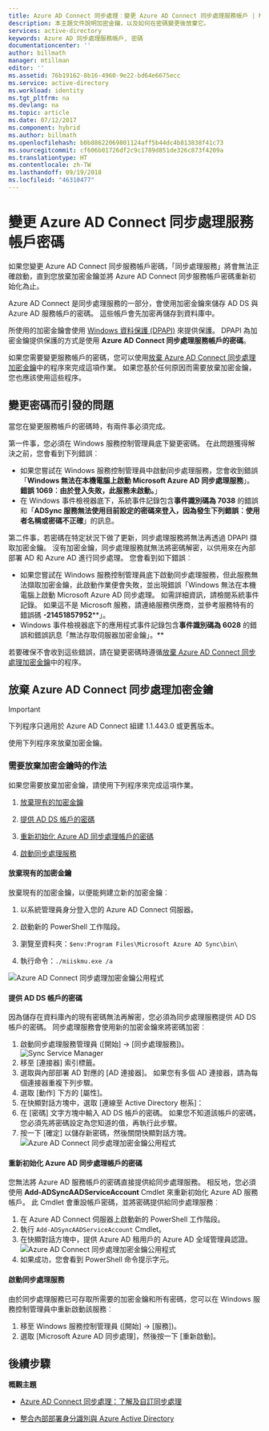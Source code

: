 ```yaml
---
title: Azure AD Connect 同步處理︰變更 Azure AD Connect 同步處理服務帳戶 | Microsoft Docs
description: 本主題文件說明加密金鑰，以及如何在密碼變更後放棄它。
services: active-directory
keywords: Azure AD 同步處理服務帳戶, 密碼
documentationcenter: ''
author: billmath
manager: mtillman
editor: ''
ms.assetid: 76b19162-8b16-4960-9e22-bd64e6675ecc
ms.service: active-directory
ms.workload: identity
ms.tgt_pltfrm: na
ms.devlang: na
ms.topic: article
ms.date: 07/12/2017
ms.component: hybrid
ms.author: billmath
ms.openlocfilehash: b0b88622069801124aff5b44dc4b813838f41c73
ms.sourcegitcommit: cf606b01726df2c9c1789d851de326c873f4209a
ms.translationtype: HT
ms.contentlocale: zh-TW
ms.lasthandoff: 09/19/2018
ms.locfileid: "46310477"
---
```

# <a name="changing-the-azure-ad-connect-sync-service-account-password"></a>變更 Azure AD Connect 同步處理服務帳戶密碼
如果您變更 Azure AD Connect 同步服務帳戶密碼，「同步處理服務」將會無法正確啟動，直到您放棄加密金鑰並將 Azure AD Connect 同步服務帳戶密碼重新初始化為止。 

Azure AD Connect 是同步處理服務的一部分，會使用加密金鑰來儲存 AD DS 與 Azure AD 服務帳戶的密碼。  這些帳戶會先加密再儲存到資料庫中。 

所使用的加密金鑰會使用 [Windows 資料保護 (DPAPI)](https://msdn.microsoft.com/library/ms995355.aspx) 來提供保護。 DPAPI 為加密金鑰提供保護的方式是使用 **Azure AD Connect 同步處理服務帳戶的密碼**。 

如果您需要變更服務帳戶的密碼，您可以使用[放棄 Azure AD Connect 同步處理加密金鑰](#abandoning-the-azure-ad-connect-sync-encryption-key)中的程序來完成這項作業。  如果您基於任何原因而需要放棄加密金鑰，您也應該使用這些程序。

## <a name="issues-that-arise-from-changing-the-password"></a>變更密碼而引發的問題
當您在變更服務帳戶的密碼時，有兩件事必須完成。

第一件事，您必須在 Windows 服務控制管理員底下變更密碼。  在此問題獲得解決之前，您會看到下列錯誤︰


- 如果您嘗試在 Windows 服務控制管理員中啟動同步處理服務，您會收到錯誤「**Windows 無法在本機電腦上啟動 Microsoft Azure AD 同步處理服務**」。 **錯誤 1069︰由於登入失敗，此服務未啟動。**」
- 在 Windows 事件檢視器底下，系統事件記錄包含**事件識別碼為 7038** 的錯誤和「**ADSync 服務無法使用目前設定的密碼來登入，因為發生下列錯誤︰使用者名稱或密碼不正確**」的訊息。

第二件事，若密碼在特定狀況下做了更新，同步處理服務將無法再透過 DPAPI 擷取加密金鑰。 沒有加密金鑰，同步處理服務就無法將密碼解密，以供用來在內部部署 AD 和 Azure AD 進行同步處理。
您會看到如下錯誤︰

- 如果您嘗試在 Windows 服務控制管理員底下啟動同步處理服務，但此服務無法擷取加密金鑰，此啟動作業便會失敗，並出現錯誤「Windows 無法在本機電腦上啟動 Microsoft Azure AD 同步處理。 如需詳細資訊，請檢閱系統事件記錄。 如果這不是 Microsoft 服務，請連絡服務供應商，並參考服務特有的錯誤碼 **-21451857952****」。
- Windows 事件檢視器底下的應用程式事件記錄包含**事件識別碼為 6028** 的錯誤和錯誤訊息「無法存取伺服器加密金鑰」。**

若要確保不會收到這些錯誤，請在變更密碼時遵循[放棄 Azure AD Connect 同步處理加密金鑰](#abandoning-the-azure-ad-connect-sync-encryption-key)中的程序。
 
## <a name="abandoning-the-azure-ad-connect-sync-encryption-key"></a>放棄 Azure AD Connect 同步處理加密金鑰
>[!IMPORTANT]
>下列程序只適用於 Azure AD Connect 組建 1.1.443.0 或更舊版本。

使用下列程序來放棄加密金鑰。

### <a name="what-to-do-if-you-need-to-abandon-the-encryption-key"></a>需要放棄加密金鑰時的作法

如果您需要放棄加密金鑰，請使用下列程序來完成這項作業。

1. [放棄現有的加密金鑰](#abandon-the-existing-encryption-key)

2. [提供 AD DS 帳戶的密碼](#provide-the-password-of-the-ad-ds-account)

3. [重新初始化 Azure AD 同步處理帳戶的密碼](#reinitialize-the-password-of-the-azure-ad-sync-account)

4. [啟動同步處理服務](#start-the-synchronization-service)

#### <a name="abandon-the-existing-encryption-key"></a>放棄現有的加密金鑰
放棄現有的加密金鑰，以便能夠建立新的加密金鑰︰

1. 以系統管理員身分登入您的 Azure AD Connect 伺服器。

2. 啟動新的 PowerShell 工作階段。

3. 瀏覽至資料夾：`$env:Program Files\Microsoft Azure AD Sync\bin\`

4. 執行命令：`./miiskmu.exe /a`

![Azure AD Connect 同步處理加密金鑰公用程式](./media/how-to-connect-sync-change-serviceacct-pass/key5.png)

#### <a name="provide-the-password-of-the-ad-ds-account"></a>提供 AD DS 帳戶的密碼
因為儲存在資料庫內的現有密碼無法再解密，您必須為同步處理服務提供 AD DS 帳戶的密碼。 同步處理服務會使用新的加密金鑰來將密碼加密︰

1. 啟動同步處理服務管理員 ([開始] → [同步處理服務])。
</br>![Sync Service Manager](./media/how-to-connect-sync-change-serviceacct-pass/startmenu.png)  
2. 移至 [連接器] 索引標籤。
3. 選取與內部部署 AD 對應的 [AD 連接器]。 如果您有多個 AD 連接器，請為每個連接器重複下列步驟。
4. 選取 [動作] 下方的 [屬性]。
5. 在快顯對話方塊中，選取 [連線至 Active Directory 樹系]：
6. 在 [密碼] 文字方塊中輸入 AD DS 帳戶的密碼。 如果您不知道該帳戶的密碼，您必須先將密碼設定為您知道的值，再執行此步驟。
7. 按一下 [確定] 以儲存新密碼，然後關閉快顯對話方塊。
![Azure AD Connect 同步處理加密金鑰公用程式](./media/how-to-connect-sync-change-serviceacct-pass/key6.png)

#### <a name="reinitialize-the-password-of-the-azure-ad-sync-account"></a>重新初始化 Azure AD 同步處理帳戶的密碼
您無法將 Azure AD 服務帳戶的密碼直接提供給同步處理服務。 相反地，您必須使用 **Add-ADSyncAADServiceAccount** Cmdlet 來重新初始化 Azure AD 服務帳戶。 此 Cmdlet 會重設帳戶密碼，並將密碼提供給同步處理服務︰

1. 在 Azure AD Connect 伺服器上啟動新的 PowerShell 工作階段。
2. 執行 `Add-ADSyncAADServiceAccount` Cmdlet。
3. 在快顯對話方塊中，提供 Azure AD 租用戶的 Azure AD 全域管理員認證。
![Azure AD Connect 同步處理加密金鑰公用程式](./media/how-to-connect-sync-change-serviceacct-pass/key7.png)
4. 如果成功，您會看到 PowerShell 命令提示字元。

#### <a name="start-the-synchronization-service"></a>啟動同步處理服務
由於同步處理服務已可存取所需要的加密金鑰和所有密碼，您可以在 Windows 服務控制管理員中重新啟動該服務︰


1. 移至 Windows 服務控制管理員 ([開始] → [服務])。
2. 選取 [Microsoft Azure AD 同步處理]，然後按一下 [重新啟動]。

## <a name="next-steps"></a>後續步驟
**概觀主題**

* [Azure AD Connect 同步處理：了解及自訂同步處理](how-to-connect-sync-whatis.md)

* [整合內部部署身分識別與 Azure Active Directory](whatis-hybrid-identity.md)
